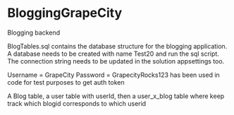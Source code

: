 # BloggingGrapeCity
Blogging backend

BlogTables.sql contains the database structure for the blogging application.
A database needs to be created with name Test20 and run the sql script.
The connection string needs to be updated in the solution appsettings too.

Username = GrapeCity Password = GrapecityRocks123 has been used in code for test purposes to get auth token

A Blog table, a user table with userId, then a user_x_blog table where keep track which blogid corresponds to which userid
